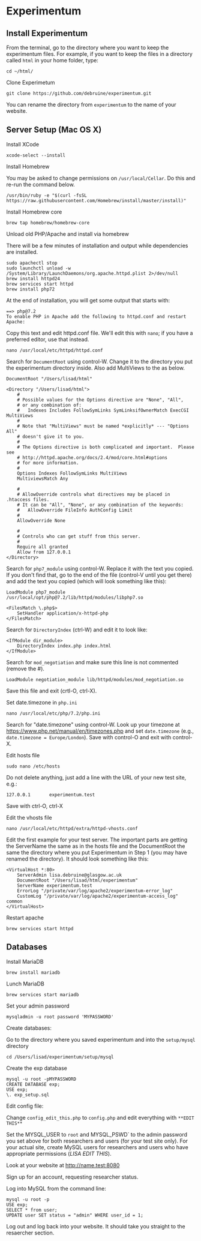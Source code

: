 # Experimentum

## Install Experimentum

From the terminal, go to the directory where you want to keep the experimentum files. For example, if you want to keep the files in a directory called `html` in your home folder, type:

```
cd ~/html/
```

Clone Experimetum

```
git clone https://github.com/debruine/experimentum.git
```

You can rename the directory from `experimentum` to the name of your website.

## Server Setup (Mac OS X)

Install XCode

```
xcode-select --install
```

Install Homebrew

You may be asked to change permissions on `/usr/local/Cellar`. Do this and re-run the command below.

```
/usr/bin/ruby -e "$(curl -fsSL https://raw.githubusercontent.com/Homebrew/install/master/install)"
```

Install Homebrew core

```
brew tap homebrew/homebrew-core
```

Unload old PHP/Apache and install via homebrew

There will be a few minutes of installation and output while dependencies are installed.

```
sudo apachectl stop
sudo launchctl unload -w /System/Library/LaunchDaemons/org.apache.httpd.plist 2>/dev/null
brew install httpd24
brew services start httpd
brew install php72
```

At the end of installation, you will get some output that starts with:

```
==> php@7.2
To enable PHP in Apache add the following to httpd.conf and restart Apache:
```

Copy this text and edit httpd.conf file. We'll edit this with `nano`; if you have a preferred editor, use that instead. 

```
nano /usr/local/etc/httpd/httpd.conf
```

Search for `DocumentRoot` using control-W. Change it to the directory you put the experimentum directory inside. Also add MultiViews to the <Directory> as below.

```
DocumentRoot "/Users/lisad/html"

<Directory "/Users/lisad/html">
    #
    # Possible values for the Options directive are "None", "All",
    # or any combination of:
    #   Indexes Includes FollowSymLinks SymLinksifOwnerMatch ExecCGI MultiViews
    #
    # Note that "MultiViews" must be named *explicitly* --- "Options All"
    # doesn't give it to you.
    #
    # The Options directive is both complicated and important.  Please see
    # http://httpd.apache.org/docs/2.4/mod/core.html#options
    # for more information.
    #
    Options Indexes FollowSymLinks MultiViews
    MultiviewsMatch Any

    #
    # AllowOverride controls what directives may be placed in .htaccess files.
    # It can be "All", "None", or any combination of the keywords:
    #   AllowOverride FileInfo AuthConfig Limit
    #
    AllowOverride None

    #
    # Controls who can get stuff from this server.
    #
    Require all granted
    Allow from 127.0.0.1
</Directory>
```

Search for `php7_module` using control-W. Replace it with the text you copied. If you don't find that, go to the end of the file (control-V until you get there) and add the text you copied (which will look something like this):

```
LoadModule php7_module /usr/local/opt/php@7.2/lib/httpd/modules/libphp7.so

<FilesMatch \.php$>
    SetHandler application/x-httpd-php
</FilesMatch>
```

Search for `DirectoryIndex` (ctrl-W) and edit it to look like:

```
<IfModule dir_module>
    DirectoryIndex index.php index.html
</IfModule>
```

Search for `mod_negotiation` and make sure this line is not commented (remove the #).

```
LoadModule negotiation_module lib/httpd/modules/mod_negotiation.so
```

Save this file and exit (crtl-O, ctrl-X).


Set date.timezone in `php.ini`

```
nano /usr/local/etc/php/7.2/php.ini
```
Search for "date.timezone" using control-W. Look up your timezone at https://www.php.net/manual/en/timezones.php and set `date.timezone` (e.g., `date.timezone = Europe/London`). Save with control-O and exit with control-X.



Edit hosts file

```
sudo nano /etc/hosts
```

Do not delete anything, just add a line with the URL of your new test site, e.g.:

```
127.0.0.1       experimentum.test
```

Save with ctrl-O, ctrl-X


Edit the vhosts file

```
nano /usr/local/etc/httpd/extra/httpd-vhosts.conf 
```

Edit the first example for your test server. The important parts are getting the ServerName the same as in the hosts file and the DocumentRoot the same the directory where you put Experimentum in Step 1 (you may have renamed the directory). It should look something like this:

```
<VirtualHost *:80>
    ServerAdmin lisa.debruine@glasgow.ac.uk
    DocumentRoot "/Users/lisad/html/experimentum"
    ServerName experimentum.test
    ErrorLog "/private/var/log/apache2/experimentum-error_log"
    CustomLog "/private/var/log/apache2/experimentum-access_log" common
</VirtualHost>
```

Restart apache

```
brew services start httpd
```

## Databases

Install MariaDB

```
brew install mariadb
```

Lunch MariaDB

```
brew services start mariadb
```

Set your admin password
```
mysqladmin -u root password 'MYPASSWORD'
```

Create databases:

Go to the directory where you saved experimentum and into the `setup/mysql` directory

```
cd /Users/lisad/experimentum/setup/mysql
```
Create the exp database

```
mysql -u root -pMYPASSWORD
CREATE DATABASE exp;
USE exp;
\. exp_setup.sql
```



Edit config file:

Change `config_edit_this.php` to `config.php` and edit everything with `**EDIT THIS**`

Set the MYSQL_USER to `root` and MYSQL_PSWD` to the admin password you set above for both researchers and users (for your test site only). For your actual site, create MySQL users for researchers and users who have appropriate permissions (*LISA EDIT THIS*).

Look at your website at http://name.test:8080

Sign up for an account, requesting researcher status.

Log into MySQL from the command line:

```
mysql -u root -p
USE exp;
SELECT * from user;
UPDATE user SET status = "admin" WHERE user_id = 1;
```

Log out and log back into your website. It should take you straight to the resaercher section.
